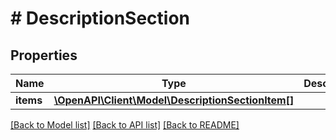 # # DescriptionSection

## Properties

Name | Type | Description | Notes
------------ | ------------- | ------------- | -------------
**items** | [**\OpenAPI\Client\Model\DescriptionSectionItem[]**](DescriptionSectionItem.md) |  | [optional] 

[[Back to Model list]](../../README.md#documentation-for-models) [[Back to API list]](../../README.md#documentation-for-api-endpoints) [[Back to README]](../../README.md)


